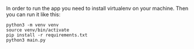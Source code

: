In order to run the app you need to install virtualenv on your machine. Then you can run it like this:

```
python3 -m venv venv
source venv/bin/activate
pip install -r requirements.txt
python3 main.py
```
